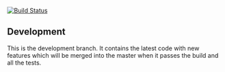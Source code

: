[![Build Status](https://travis-ci.org/Yohanna/PyCrypt.svg?branch=dev)](https://travis-ci.org/Yohanna/PyCrypt)


## Development

This is the development branch. It contains the latest code with new features which will be merged into the master when it passes the build and all the tests.




